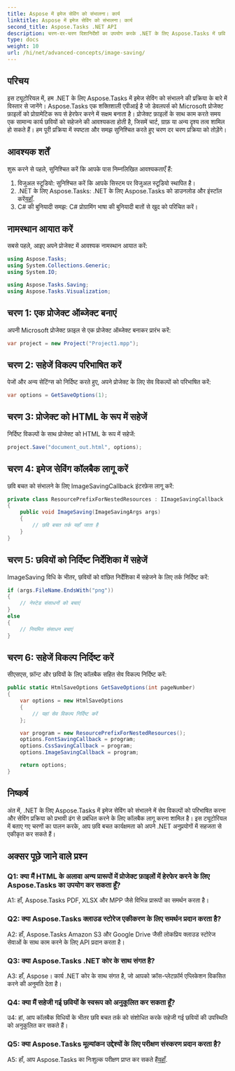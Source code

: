 ```yaml
---
title: Aspose में इमेज सेविंग को संभालना। कार्य
linktitle: Aspose में इमेज सेविंग को संभालना। कार्य
second_title: Aspose.Tasks .NET API
description: चरण-दर-चरण दिशानिर्देशों का उपयोग करके .NET के लिए Aspose.Tasks में छवि बचत को संभालना सीखें। अपने .NET अनुप्रयोगों में छवि बचत कार्यक्षमता को निर्बाध रूप से एकीकृत करें।
type: docs
weight: 10
url: /hi/net/advanced-concepts/image-saving/
---
```

## परिचय

इस ट्यूटोरियल में, हम .NET के लिए Aspose.Tasks में इमेज सेविंग को संभालने की प्रक्रिया के बारे में विस्तार से जानेंगे। Aspose.Tasks एक शक्तिशाली एपीआई है जो डेवलपर्स को Microsoft प्रोजेक्ट फ़ाइलों को प्रोग्रामेटिक रूप से हेरफेर करने में सक्षम बनाता है। प्रोजेक्ट फ़ाइलों के साथ काम करते समय एक सामान्य कार्य छवियों को सहेजने की आवश्यकता होती है, जिसमें चार्ट, ग्राफ़ या अन्य दृश्य तत्व शामिल हो सकते हैं। हम पूरी प्रक्रिया में स्पष्टता और समझ सुनिश्चित करते हुए चरण दर चरण प्रक्रिया को तोड़ेंगे।

## आवश्यक शर्तें

शुरू करने से पहले, सुनिश्चित करें कि आपके पास निम्नलिखित आवश्यकताएँ हैं:

1. विजुअल स्टूडियो: सुनिश्चित करें कि आपके सिस्टम पर विजुअल स्टूडियो स्थापित है।
2.  .NET के लिए Aspose.Tasks: .NET के लिए Aspose.Tasks को डाउनलोड और इंस्टॉल करें[यहाँ](https://releases.aspose.com/tasks/net/).
3. C# की बुनियादी समझ: C# प्रोग्रामिंग भाषा की बुनियादी बातों से खुद को परिचित करें।

## नामस्थान आयात करें

सबसे पहले, आइए अपने प्रोजेक्ट में आवश्यक नामस्थान आयात करें:

```csharp
using Aspose.Tasks;
using System.Collections.Generic;
using System.IO;

using Aspose.Tasks.Saving;
using Aspose.Tasks.Visualization;
```

## चरण 1: एक प्रोजेक्ट ऑब्जेक्ट बनाएं

अपनी Microsoft प्रोजेक्ट फ़ाइल से एक प्रोजेक्ट ऑब्जेक्ट बनाकर प्रारंभ करें:

```csharp
var project = new Project("Project1.mpp");
```

## चरण 2: सहेजें विकल्प परिभाषित करें

पेजों और अन्य सेटिंग्स को निर्दिष्ट करते हुए, अपने प्रोजेक्ट के लिए सेव विकल्पों को परिभाषित करें:

```csharp
var options = GetSaveOptions(1);
```

## चरण 3: प्रोजेक्ट को HTML के रूप में सहेजें

निर्दिष्ट विकल्पों के साथ प्रोजेक्ट को HTML के रूप में सहेजें:

```csharp
project.Save("document_out.html", options);
```

## चरण 4: इमेज सेविंग कॉलबैक लागू करें

छवि बचत को संभालने के लिए ImageSavingCallback इंटरफ़ेस लागू करें:

```csharp
private class ResourcePrefixForNestedResources : IImageSavingCallback
{
    public void ImageSaving(ImageSavingArgs args)
    {
        // छवि बचत तर्क यहाँ जाता है
    }
}
```

## चरण 5: छवियों को निर्दिष्ट निर्देशिका में सहेजें

ImageSaving विधि के भीतर, छवियों को वांछित निर्देशिका में सहेजने के लिए तर्क निर्दिष्ट करें:

```csharp
if (args.FileName.EndsWith("png"))
{
    // नेस्टेड संसाधनों को बचाएं
}
else
{
    // नियमित संसाधन बचाएं
}
```

## चरण 6: सहेजें विकल्प निर्दिष्ट करें

सीएसएस, फ़ॉन्ट और छवियों के लिए कॉलबैक सहित सेव विकल्प निर्दिष्ट करें:

```csharp
public static HtmlSaveOptions GetSaveOptions(int pageNumber)
{
    var options = new HtmlSaveOptions
    {
        // यहां सेव विकल्प निर्दिष्ट करें
    };

    var program = new ResourcePrefixForNestedResources();
    options.FontSavingCallback = program;
    options.CssSavingCallback = program;
    options.ImageSavingCallback = program;

    return options;
}
```

## निष्कर्ष

अंत में, .NET के लिए Aspose.Tasks में इमेज सेविंग को संभालने में सेव विकल्पों को परिभाषित करना और सेविंग प्रक्रिया को प्रभावी ढंग से प्रबंधित करने के लिए कॉलबैक लागू करना शामिल है। इस ट्यूटोरियल में बताए गए चरणों का पालन करके, आप छवि बचत कार्यक्षमता को अपने .NET अनुप्रयोगों में सहजता से एकीकृत कर सकते हैं।

## अक्सर पूछे जाने वाले प्रश्न

### Q1: क्या मैं HTML के अलावा अन्य प्रारूपों में प्रोजेक्ट फ़ाइलों में हेरफेर करने के लिए Aspose.Tasks का उपयोग कर सकता हूँ?

A1: हाँ, Aspose.Tasks PDF, XLSX और MPP जैसे विभिन्न प्रारूपों का समर्थन करता है।

### Q2: क्या Aspose.Tasks क्लाउड स्टोरेज एकीकरण के लिए समर्थन प्रदान करता है?

A2: हाँ, Aspose.Tasks Amazon S3 और Google Drive जैसी लोकप्रिय क्लाउड स्टोरेज सेवाओं के साथ काम करने के लिए API प्रदान करता है।

### Q3: क्या Aspose.Tasks .NET कोर के साथ संगत है?

A3: हाँ, Aspose। कार्य .NET कोर के साथ संगत है, जो आपको क्रॉस-प्लेटफ़ॉर्म एप्लिकेशन विकसित करने की अनुमति देता है।

### Q4: क्या मैं सहेजी गई छवियों के स्वरूप को अनुकूलित कर सकता हूँ?

उ4: हां, आप कॉलबैक विधियों के भीतर छवि बचत तर्क को संशोधित करके सहेजी गई छवियों की उपस्थिति को अनुकूलित कर सकते हैं।

### Q5: क्या Aspose.Tasks मूल्यांकन उद्देश्यों के लिए परीक्षण संस्करण प्रदान करता है?

 A5: हाँ, आप Aspose.Tasks का निःशुल्क परीक्षण प्राप्त कर सकते हैं[यहाँ](https://releases.aspose.com/).